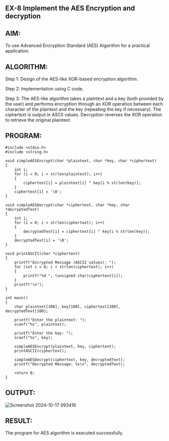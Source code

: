 ## EX-8 Implement the AES Encryption and decryption

## AIM:
To use Advanced Encryption Standard (AES) Algorithm for a practical application.

## ALGORITHM:
Step 1:
Design of the AES-like XOR-based encryption algorithm.

Step 2:
Implementation using C code.

Step 3:
The AES-like algorithm takes a plaintext and a key (both provided by the user) and performs encryption through an XOR operation between each character of the plaintext and the key (repeating the key if necessary). The ciphertext is output in ASCII values. Decryption reverses the XOR operation to retrieve the original plaintext.

## PROGRAM:
```
#include <stdio.h>
#include <string.h>

void simpleAESEncrypt(char *plaintext, char *key, char *ciphertext)
{
    int i;
    for (i = 0; i < strlen(plaintext); i++) 
    {
        ciphertext[i] = plaintext[i] ^ key[i % strlen(key)]; 
    }
    ciphertext[i] = '\0'; 
}

void simpleAESDecrypt(char *ciphertext, char *key, char *decryptedText)
{
    int i;
    for (i = 0; i < strlen(ciphertext); i++) 
    {
        decryptedText[i] = ciphertext[i] ^ key[i % strlen(key)]; 
    }
    decryptedText[i] = '\0'; 
}

void printASCII(char *ciphertext) 
{
    printf("Encrypted Message (ASCII values): ");
    for (int i = 0; i < strlen(ciphertext); i++) 
    {
        printf("%d ", (unsigned char)ciphertext[i]); 
    }
    printf("\n");
}

int main() 
{
    char plaintext[100], key[100], ciphertext[100], decryptedText[100];

    printf("Enter the plaintext: ");
    scanf("%s", plaintext);

    printf("Enter the key: ");
    scanf("%s", key);

    simpleAESEncrypt(plaintext, key, ciphertext);
    printASCII(ciphertext);  

    simpleAESDecrypt(ciphertext, key, decryptedText);
    printf("Decrypted Message: %s\n", decryptedText);

    return 0;
}
```
## OUTPUT:

![Screenshot 2024-10-17 093416](https://github.com/user-attachments/assets/17185bb2-b8fc-4ca1-8403-adaf9827c003)

## RESULT:
The program for AES algorithm is executed successfully.
